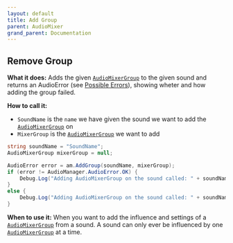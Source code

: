 ```yaml
---
layout: default
title: Add Group
parent: AudioMixer
grand_parent: Documentation
---
```


## Remove Group
**What it does:**
Adds the given [```AudioMixerGroup```](https://docs.unity3d.com/2021.2/Documentation/ScriptReference/Audio.AudioMixerGroup.html) to the given sound and returns an AudioError (see [Possible Errors](https://mathewhdyt.github.io/Unity-Audio-Manager/docs/documentation/index/#possible-errors)), showing wheter and how adding the group failed.

**How to call it:**
- ```SoundName``` is the ```name``` we have given the sound we want to add the [```AudioMixerGroup```](https://docs.unity3d.com/2021.2/Documentation/ScriptReference/Audio.AudioMixerGroup.html) on
- ```MixerGroup``` is the [```AudioMixerGroup```](https://docs.unity3d.com/2021.2/Documentation/ScriptReference/Audio.AudioMixerGroup.html) we want to add

```csharp
string soundName = "SoundName";
AudioMixerGroup mixerGroup = null;

AudioError error = am.AddGroup(soundName, mixerGroup);
if (error != AudioManager.AudioError.OK) {
    Debug.Log("Adding AudioMixerGroup on the sound called: " + soundName + " failed with error id: " + err);
}
else {
    Debug.Log("Adding AudioMixerGroup on the sound called: " + soundName + " succesfull");
}
```

**When to use it:**
When you want to add the influence and settings of a [```AudioMixerGroup```](https://docs.unity3d.com/2021.2/Documentation/ScriptReference/Audio.AudioMixerGroup.html) from a sound. A sound can only ever be influenced by one [```AudioMixerGroup```](https://docs.unity3d.com/2021.2/Documentation/ScriptReference/Audio.AudioMixerGroup.html) at a time.
